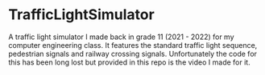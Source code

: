 # TrafficLightSimulator
A traffic light simulator I made back in grade 11 (2021 - 2022) for my computer engineering class. It features the standard traffic light sequence, pedestrian signals and railway crossing signals. Unfortunately the code for this has been long lost but provided in this repo is the video I made for it.
